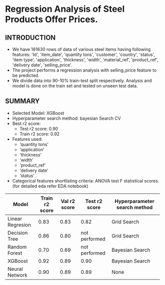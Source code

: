 # Regression Analysis of Steel Products Offer Prices.

## INTRODUCTION
- We have 181630 rows of data of various steel items having following features: 'Id',   'item_date',   'quantity tons',   'customer',   'country',   'status',   'item type',   'application', 'thickness',   'width',   'material_ref’,   'product_ref',   'delivery date',   'selling_price'.
- The project performs a regression analysis with selling_price feature to be predicted.
- We divide data into 90-10% train-test split respectively. Analysis and model is done on the train set and tested on unseen test data.

## SUMMARY
- Selected Model: XGBoost
- Hyperparameter search method: bayesian Search CV
- Best r2 score:
  - Test r2 score: 0.90
  - Train r2 score:  0.92
- Features used:
  - ‘quantity tons’
  - ‘application’
  - ‘thickness’
  - ‘width’
  - ‘product_ref’
  - ‘delivery date’
  - ‘status’ .
- Categorical features shortlisting criteria: ANOVA test F statistical scores. (for detailed eda refer EDA notebook)

|Model|Train r2 score|Val r2 score|Test r2 score|Hyperparameter search method|
|----------------|--------------|------------|-------------|----------------------------|
|Linear Regresion|0.83          |0.83        |0.82         |Grid Search                 |
|Decision Tree   |0.86          |0.80        |not performed|Grid Search                 |
|Random Forest   |0.70          |0.69        |not performed|Bayesian Search             |
|XGBoost         |0.92          |0.89        |0.90         |Bayesian Search             |
|Neural Network  |0.90          |0.89        |0.89         |None                        |





